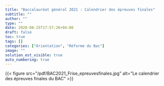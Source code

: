 ```yaml
---
title: "Baccalauréat général 2021 : Calendrier des épreuves finales"
subtitle: ""
author: ""
type: ""
date: 2020-08-25T17:57:26+04:00
draft: false
toc: true
tags: []
categories: ["Orientation", "Réforme du Bac"]
image: ""
solution_est_visible: true
auto_numbering: true
---
```


{{< figure src="/pdf/BAC2021_Frise_epreuvesfinales.jpg" alt="Le calendrier des épreuves finales du BAC" >}}